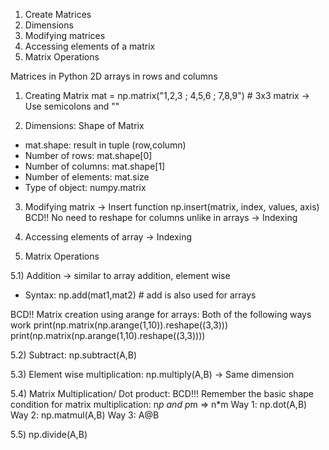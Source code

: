1. Create Matrices
2. Dimensions
3. Modifying matrices
4. Accessing elements of a matrix
5. Matrix Operations

Matrices in Python
2D arrays in rows and columns

1. Creating Matrix
mat = np.matrix("1,2,3 ; 4,5,6 ; 7,8,9") # 3x3 matrix -> Use semicolons and ""

2. Dimensions:  Shape of Matrix
* mat.shape: result in tuple (row,column)
* Number of rows: mat.shape[0]
* Number of columns: mat.shape[1]
* Number of elements: mat.size
* Type of object: numpy.matrix

3. Modifying matrix
-> Insert function
np.insert(matrix, index, values, axis)
BCD!! No need to reshape for columns unlike in arrays
-> Indexing

4. Accessing elements of array 
-> Indexing 

5. Matrix Operations

5.1) Addition -> similar to array addition, element wise
* Syntax: np.add(mat1,mat2) # add is also used for arrays

BCD!! Matrix creation using arange for arrays: Both of the following ways work
print(np.matrix(np.arange(1,10)).reshape((3,3)))
print(np.matrix(np.arange(1,10).reshape((3,3))))

5.2) Subtract: np.subtract(A,B)

5.3) Element wise multiplication: np.multiply(A,B) -> Same dimension

5.4) Matrix Multiplication/ Dot product: 
BCD!!! Remember the basic shape condition for matrix multiplication: n*p and p*m => n*m
Way 1: np.dot(A,B)
Way 2: np.matmul(A,B)
Way 3: A@B

5.5) np.divide(A,B)

